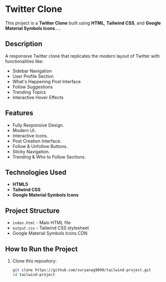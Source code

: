 # Twitter Clone

This project is a **Twitter Clone** built using **HTML**, **Tailwind CSS**, and **Google Material Symbols Icons**.....

## Description
A responsive Twitter clone that replicates the modern layout of Twitter with functionalities like:
- Sidebar Navigation
- User Profile Section
- What's Happening Post Interface
- Follow Suggestions
- Trending Topics
- Interactive Hover Effects

## Features
- Fully Responsive Design.
- Modern UI.
- Interactive Icons. 
- Post Creation Interface.  
- Follow & Unfollow Buttons.  
- Sticky Navigation.  
- Trending & Who to Follow Sections.  

## Technologies Used
- **HTML5**
- **Tailwind CSS**
- **Google Material Symbols Icons**

## Project Structure
- `index.html` - Main HTML file
- `output.css` - Tailwind CSS stylesheet
- Google Material Symbols Icons CDN

## How to Run the Project
1. Clone this repository:
   ```sh
   git clone https://github.com/suryanag9099/tailwind-project.git
   cd tailwind-project
